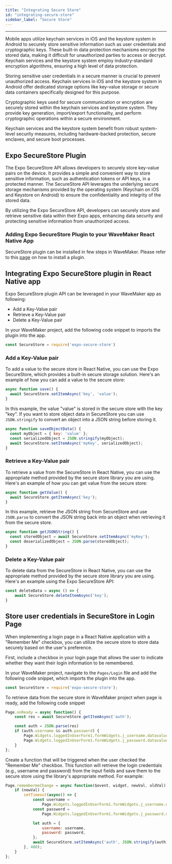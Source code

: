 ```yaml
---
title: "Integrating Secure Store"
id: "integrating-secure-store"
sidebar_label: "Secure Store"
---
```

---
Mobile apps utilize keychain services in iOS and the keystore system in Android to securely store sensitive information such as user credentials and cryptographic keys. These built-in data protection mechanisms encrypt the stored data, making it difficult for unauthorized parties to access or decrypt. Keychain services and the keystore system employ industry-standard encryption algorithms, ensuring a high level of data protection.

Storing sensitive user credentials in a secure manner is crucial to prevent unauthorized access. Keychain services in iOS and the keystore system in Android offer dedicated storage options like key-value storage or secure data containers specifically designed for this purpose.

Cryptographic keys used for secure communication or encryption are securely stored within the keychain services and keystore system. They provide key generation, import/export functionality, and perform cryptographic operations within a secure environment.

Keychain services and the keystore system benefit from robust system-level security measures, including hardware-backed protection, secure enclaves, and secure boot processes.


## Expo SecureStore Plugin

The Expo SecureStore API allows developers to securely store key-value pairs on the device. It provides a simple and convenient way to store sensitive information, such as authentication tokens or API keys, in a protected manner. The SecureStore API leverages the underlying secure storage mechanisms provided by the operating system (Keychain on iOS and Keystore on Android) to ensure the confidentiality and integrity of the stored data.

By utilizing the Expo SecureStore API, developers can securely store and retrieve sensitive data within their Expo apps, enhancing data security and protecting sensitive information from unauthorized access.

### Adding Expo SecureStore Plugin to your WaveMaker React Native App​

SecureStore plugin can be installed in few steps in WaveMaker. Please refer to this [page](https://docs.wavemaker.com/learn/react-native/third-party-expo-plugins#expo)
on how to install a plugin.

## Integrating Expo SecureStore plugin in React Native app

Expo SecureStore plugin API can be leveraged in your WaveMaker app as following:

- Add a Key-Value pair
- Retrieve a Key-Value pair
- Delete a Key-Value pair

In your WaveMaker project, add the following code snippet to imports the plugin into the app.


```javascript
const SecureStore = require('expo-secure-store')
```

### Add a Key-Value pair

To add a value to the secure store in React Native, you can use the Expo SecureStore, which provides a built-in secure storage solution. Here's an example of how you can add a value to the secure store:

```javascript
async function save() {
  await SecureStore.setItemAsync('key', 'value');
}
```

In this example, the value "value" is stored in the secure store with the key "key".
If you want to store object data in SecureStore you can use `JSON.stringify` to convert an object into a JSON string before storing it.

```javascript
async function saveObjectData() {
  const myObject = { key: 'value' };
  const serializedObject = JSON.stringify(myObject);
  await SecureStore.setItemAsync('myKey', serializedObject);
}
```

### Retrieve a Key-Value pair

To retrieve a value from the SecureStore in React Native, you can use the appropriate method provided by the secure store library you are using. Here's an example of how you can get value from the secure store:

```javascript
async function getValue() {
  await SecureStore.getItemAsync('key');
}
```

In this example, retrieve the JSON string from SecureStore and use `JSON.parse` to convert the JSON string back into an object when retrieving it from the secure store.

```javascript
async function getJSONString() {
  const storedObject = await SecureStore.setItemAsync('myKey');
  const deserializedObject = JSON.parse(storedObject);
}
```

### Delete a Key-Value pair

To delete data from the SecureStore in React Native, you can use the appropriate method provided by the secure store library you are using. Here's an example using the Expo SecureStore API:

```javascript
const deleteData = async () => {
    await SecureStore.deleteItemAsync('key');
}
```

## Store user credentials in SecureStore in Login Page

When implementing a login page in a React Native application with a "Remember Me" checkbox, you can utilize the secure store to store data securely based on the user's preference.

First, include a checkbox in your login page that allows the user to indicate whether they want their login information to be remembered. 

In your WaveMaker project, navigate to the `Pages/Login` file and add the following code snippet, which imports the plugin into the app.

```javascript
const SecureStore = require('expo-secure-store');
```

To retrieve data from the secure store in WaveMaker project when page is ready, add the following code snippet

```javascript
Page.onReady = async function() {
    const res = await SecureStore.getItemAsync('auth');

    const auth = JSON.parse(res)
    if (auth.username && auth.password) {
        Page.Widgets.loggedInUserForm1.formWidgets.j_username.datavalue = auth.username;
        Page.Widgets.loggedInUserForm1.formWidgets.j_password.datavalue = auth.password;
    }
};
```

Create a function that will be triggered when the user checked the "Remember Me" checkbox. This function will retrieve the login credentials (e.g., username and password) from the input fields and save them to the secure store using the library's appropriate method. For example:

```javascript
Page.remembermeChange = async function($event, widget, newVal, oldVal) {
    if (newVal) {
        setTimeout(async() => {
            const username =
                Page.Widgets.loggedInUserForm1.formWidgets.j_username.datavalue;
            const password =
                Page.Widgets.loggedInUserForm1.formWidgets.j_password.datavalue;

            let auth = {
                username: username,
                password: password,
            };
            await SecureStore.setItemAsync('auth', JSON.stringify(auth));
        }, 400);
    }
};
```